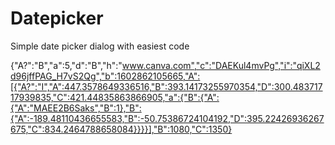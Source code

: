 # Datepicker
Simple date picker dialog with easiest code

{"A?":"B","a":5,"d":"B","h":"www.canva.com","c":"DAEKul4mvPg","i":"qiXL2d96jffPAG_H7vS2Qg","b":1602862105665,"A":[{"A?":"I","A":447.3578649336516,"B":393.14173255970354,"D":300.48371717939835,"C":421.44835863866905,"a":{"B":{"A":{"A":"MAEE2B6Saks","B":1},"B":{"A":-189.48110436655583,"B":-50.75386724104192,"D":395.22426936267675,"C":834.2464788658084}}}}],"B":1080,"C":1350}
